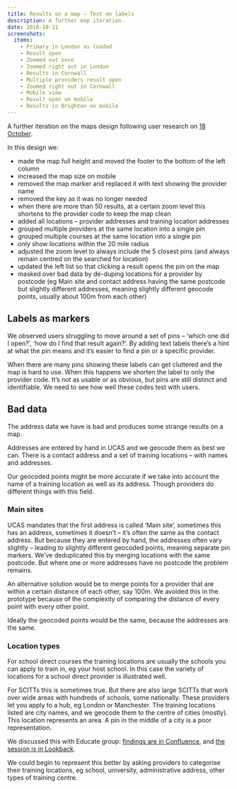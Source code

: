 ```yaml
---
title: Results on a map – Text on labels
description: A further map iteration.
date: 2018-10-31
screenshots:
  items:
    - Primary in London as loaded
    - Result open
    - Zoomed out once
    - Zoomed right out in London
    - Results in Cornwall
    - Multiple providers result open
    - Zoomed right out in Cornwall
    - Mobile view
    - Result open on mobile
    - Results in Brighton on mobile
---
```


A further iteration on the maps design following user research on [18 October](/find-teacher-training/map-2).

In this design we:

* made the map full height and moved the footer to the bottom of the left column
* increased the map size on mobile
* removed the map marker and replaced it with text showing the provider name
* removed the key as it was no longer needed
* when there are more than 50 results, at a certain zoom level this shortens to the provider code to keep the map clean
* added all locations – provider addresses and training location addresses
* grouped multiple providers at the same location into a single pin
* grouped multiple courses at the same location into a single pin
* only show locations within the 20 mile radius
* adjusted the zoom level to always include the 5 closest pins (and always remain centred on the searched for location)
* updated the left list so that clicking a result opens the pin on the map
* masked over bad data by de-duping locations for a provider by postcode (eg Main site and contact address having the same postcode but slightly different addresses, meaning slightly different geocode points, usually about 100m from each other)

## Labels as markers

We observed users struggling to move around a set of pins – ‘which one did I open?’, ‘how do I find that result again?’. By adding text labels there’s a hint at what the pin means and it’s easier to find a pin or a specific provider.

When there are many pins showing these labels can get cluttered and the map is hard to use. When this happens we shorten the label to only the provider code. It’s not as usable or as obvious, but pins are still distinct and identifiable. We need to see how well these codes test with users.

## Bad data

The address data we have is bad and produces some strange results on a map.

Addresses are entered by hand in UCAS and we geocode them as best we can. There is a contact address and a set of training locations – with names and addresses.

Our geocoded points might be more accurate if we take into account the name of a training location as well as its address. Though providers do different things with this field.

### Main sites

UCAS mandates that the first address is called ‘Main site’, sometimes this has an address, sometimes it doesn’t – it’s often the same as the contact address. But because they are entered by hand, the addresses often vary slightly – leading to slightly different geocoded points, meaning separate pin markers. We’ve deduplicated this by merging locations with the same postcode. But where one or more addresses have no postcode the problem remains.

An alternative solution would be to merge points for a provider that are within a certain distance of each other, say 100m. We avoided this in the prototype because of the complexity of comparing the distance of every point with every other point.

Ideally the geocoded points would be the same, because the addresses are the same.

### Location types

For school direct courses the training locations are usually the schools you can apply to train in, eg your host school. In this case the variety of locations for a school direct provider is illustrated well.

For SCITTs this is sometimes true. But there are also large SCITTs that work over wide areas with hundreds of schools, some nationally. These providers let you apply to a hub, eg London or Manchester. The training locations listed are city names, and we geocode them to the centre of cities (mostly). This location represents an area. A pin in the middle of a city is a poor representation.

We discussed this with Educate group: [findings are in Confluence](https://dfedigital.atlassian.net/wiki/spaces/BaT/pages/652967938/Call+with+Educate+Group+-+Claire), and [the session is in Lookback](https://lookback.io/watch/ivTWHyrMDfXG3ij2W).

We could begin to represent this better by asking providers to categorise their training locations, eg school, university, administrative address, other types of training centre.
